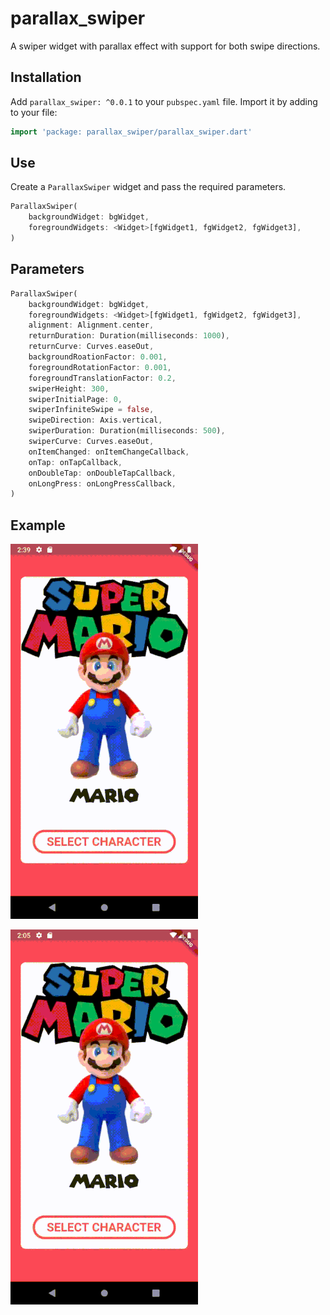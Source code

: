 # parallax_swiper

A swiper widget with parallax effect with support for both swipe directions.

## Installation
Add `parallax_swiper: ^0.0.1` to your `pubspec.yaml` file.
Import it by adding to your file:
```dart
import 'package: parallax_swiper/parallax_swiper.dart'
```
## Use
Create a `ParallaxSwiper` widget and pass the required parameters.

```dart
ParallaxSwiper(
    backgroundWidget: bgWidget,
    foregroundWidgets: <Widget>[fgWidget1, fgWidget2, fgWidget3],
)
```

## Parameters

```dart
ParallaxSwiper(
    backgroundWidget: bgWidget,
    foregroundWidgets: <Widget>[fgWidget1, fgWidget2, fgWidget3],
    alignment: Alignment.center,
    returnDuration: Duration(milliseconds: 1000),
    returnCurve: Curves.easeOut,
    backgroundRoationFactor: 0.001,
    foregroundRotationFactor: 0.001,
    foregroundTranslationFactor: 0.2,
    swiperHeight: 300,
    swiperInitialPage: 0,
    swiperInfiniteSwipe = false,
    swipeDirection: Axis.vertical,
    swiperDuration: Duration(milliseconds: 500),
    swiperCurve: Curves.easeOut,
    onItemChanged: onItemChangeCallback,
    onTap: onTapCallback,
    onDoubleTap: onDoubleTapCallback,
    onLongPress: onLongPressCallback,
)
```

## Example
![horizontal_swipe.gif](example/horizontal_swipe.gif)

![vertical_swipe.gif](example/vertical_swipe.gif)


